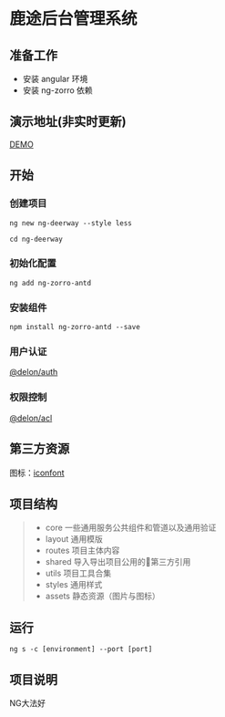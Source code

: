 # 鹿途后台管理系统
## 准备工作
* 安装 angular 环境
* 安装 ng-zorro 依赖

## 演示地址(非实时更新)

[DEMO](https://zhourenyou.github.io/web-deerway/)

## 开始

### 创建项目
`
ng new ng-deerway --style less
`

`
cd ng-deerway
`
### 初始化配置
`
ng add ng-zorro-antd
`
### 安装组件   
`
npm install ng-zorro-antd --save
`
### 用户认证

[@delon/auth](https://ng-alain.com/auth/getting-started)

### 权限控制

[@delon/acl](https://ng-alain.com/acl/getting-started/zh)

## 第三方资源

图标：[iconfont](http://iconfont.cn)

## 项目结构

> * core 一些通用服务公共组件和管道以及通用验证
> * layout   通用模版
> * routes   项目主体内容
> * shared   导入导出项目公用的第三方引用
> * utils    项目工具合集
> * styles   通用样式
> * assets   静态资源（图片与图标）

## 运行

`ng s -c [environment] --port [port]`

## 项目说明
NG大法好